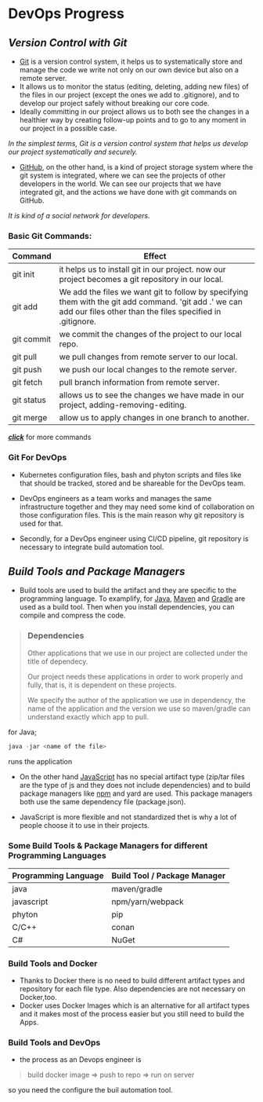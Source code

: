 # DevOps Progress

## _Version Control with Git_

- [Git] is a version control system, it helps us to systematically store and manage the code we write not only on our own device but also on a remote server.
- It allows us to monitor the status (editing, deleting, adding new files) of the files in our project (except the ones we add to .gitignore), and to develop our project safely without breaking our core code.
- Ideally committing in our project allows us to both see the changes in a healthier way by creating follow-up points and to go to any moment in our project in a possible case.

 _In the simplest terms, Git is a version control system that helps us develop our project systematically and securely._

- [GitHub], on the other hand, is a kind of project storage system where the git system is integrated, where we can see the projects of other developers in the world. We can see our projects that we have integrated git, and the actions we have done with git commands on GitHub.

_It is kind of a social network for developers._

[Git]: <https://git-scm.com>
[GitHub]: <https://github.com/elifsezin>

### Basic Git Commands:

| Command | Effect |
| ------ | ------ |
|git init| it helps us to install git in our project. now our project becomes a git repository in our local.|
|git add| We add the files we want git to follow by specifying them with the git add command. 'git add .' we can add our files other than the files specified in .gitignore.|
|git commit| we commit the changes of the project to our local repo.|
|git pull| we pull changes from remote server to our local.|
|git push| we push our local changes to the remote server.|
|git fetch| pull branch information from remote server.|
|git status| allows us to see the changes we have made in our project, adding-removing-editing.|
|git merge| allow us to apply changes in one branch to another. |

***[click]*** for more commands

[click]: <https://www.atlassian.com/git/tutorials/atlassian-git-cheatsheet>

### Git For DevOps

- Kubernetes configuration files, bash and phyton scripts and files like that should be tracked, stored and be shareable for the DevOps team.

- DevOps engineers as a team works and manages the same infrastructure together and they may need some kind of collaboration on those configuration files. This is the main reason why git repository is used for that.

- Secondly, for a DevOps engineer using CI/CD pipeline, git repository is necessary to integrate build automation tool.

## _Build Tools and Package Managers_
- Build tools are used to build the artifact and they are specific to the programming language. To examplify, for [Java], [Maven] and [Gradle] are used as a build tool. Then when you install dependencies, you can compile and compress the code. 

[Java]: <https://www.java.com/tr/>
[Maven]:<https://maven.apache.org>
[Gradle]: <https://gradle.org>

>### Dependencies
> Other applications that we use in our project are collected under the title of dependecy.
> 
> Our project needs these applications in order to work properly and fully, that is, it is dependent on these projects.
> 
> We specify the author of the application we use in dependency, the name of the application and the version we use
so maven/gradle can understand exactly which app to pull.

for Java;
```java
java -jar <name of the file>
``` 
runs the application

- On the other hand [JavaScript] has no special artifact type (zip/tar files are the type of js and they does not include dependencies) and to build package managers like [npm] and yard are used. This package managers both use the same dependency file (package.json).

- JavaScript is more flexible and not standardized thet is why a lot of people choose it to use in their projects.


[JavaScript]: <https://www.javascript.com>
[npm]: <https://www.npmjs.com>

### Some Build Tools & Package Managers for different Programming Languages

|Programming Language  | Build Tool / Package Manager |
| ------ | ------ |
|java|maven/gradle|
|javascript|npm/yarn/webpack|
|phyton|pip|
|C/C++|conan|
|C#|NuGet|


### Build Tools and Docker

- Thanks to Docker there is no need to build different artifact types and repository for each file type. Also dependencies are not necessary on Docker,too.
- Docker uses Docker Images which is an alternative for all artifact types and it makes most of the process easier but you still need to build the Apps.

### Build Tools and DevOps
- the process as an Devops engineer is
> build docker image => push to repo => run on server

so you need the configure the buil automation tool.
